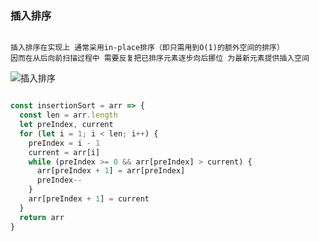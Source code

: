 ### 插入排序

```

插入排序在实现上 通常采用in-place排序（即只需用到O(1)的额外空间的排序）
因而在从后向前扫描过程中 需要反复把已排序元素逐步向后挪位 为最新元素提供插入空间

````

![插入排序](https://github.com/wangcongyi/learning-algorithm/blob/master/images/insertionSort.gif)

```js

const insertionSort = arr => {
  const len = arr.length
  let preIndex, current
  for (let i = 1; i < len; i++) {
    preIndex = i - 1
    current = arr[i]
    while (preIndex >= 0 && arr[preIndex] > current) {
      arr[preIndex + 1] = arr[preIndex]
      preIndex--
    }
    arr[preIndex + 1] = current
  }
  return arr
}

```
